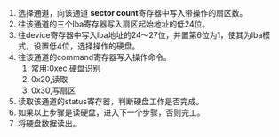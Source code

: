 1. 选择通道，向该通道 **sector count**寄存器中写入带操作的扇区数。
2. 往该通道的三个lba寄存器写入扇区起始地址的低24位。
3. 往device寄存器中写入lba地址的24～27位，并置第6位为1，使其为lba模式，设置低4位，选择操作的硬盘。
4. 往该通道的command寄存器写入操作命令。
   1. 常用:0xec,硬盘识别
   2. 0x20,读取
   3. 0x30,写扇区
5. 读取该通道的status寄存器，判断硬盘工作是否完成。
6. 如果以上步骤是读硬盘，进入下一个步骤，否则完工。
7. 将硬盘数据读出。

